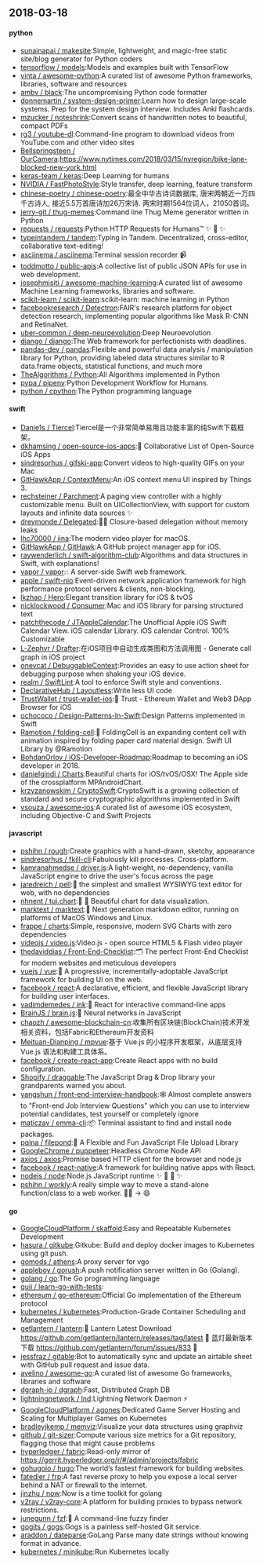 ## 2018-03-18

#### python
* [sunainapai / makesite](https://github.com/sunainapai/makesite):Simple, lightweight, and magic-free static site/blog generator for Python coders
* [tensorflow / models](https://github.com/tensorflow/models):Models and examples built with TensorFlow
* [vinta / awesome-python](https://github.com/vinta/awesome-python):A curated list of awesome Python frameworks, libraries, software and resources
* [ambv / black](https://github.com/ambv/black):The uncompromising Python code formatter
* [donnemartin / system-design-primer](https://github.com/donnemartin/system-design-primer):Learn how to design large-scale systems. Prep for the system design interview. Includes Anki flashcards.
* [mzucker / noteshrink](https://github.com/mzucker/noteshrink):Convert scans of handwritten notes to beautiful, compact PDFs
* [rg3 / youtube-dl](https://github.com/rg3/youtube-dl):Command-line program to download videos from YouTube.com and other video sites
* [Bellspringsteen / OurCamera](https://github.com/Bellspringsteen/OurCamera):https://www.nytimes.com/2018/03/15/nyregion/bike-lane-blocked-new-york.html
* [keras-team / keras](https://github.com/keras-team/keras):Deep Learning for humans
* [NVIDIA / FastPhotoStyle](https://github.com/NVIDIA/FastPhotoStyle):Style transfer, deep learning, feature transform
* [chinese-poetry / chinese-poetry](https://github.com/chinese-poetry/chinese-poetry):最全中华古诗词数据库, 唐宋两朝近一万四千古诗人, 接近5.5万首唐诗加26万宋诗. 两宋时期1564位词人，21050首词。
* [jerry-git / thug-memes](https://github.com/jerry-git/thug-memes):Command line Thug Meme generator written in Python
* [requests / requests](https://github.com/requests/requests):Python HTTP Requests for Humans™
✨
🍰
✨
* [typeintandem / tandem](https://github.com/typeintandem/tandem):Typing in Tandem. Decentralized, cross-editor, collaborative text-editing!
* [asciinema / asciinema](https://github.com/asciinema/asciinema):Terminal session recorder
📹
* [toddmotto / public-apis](https://github.com/toddmotto/public-apis):A collective list of public JSON APIs for use in web development.
* [josephmisiti / awesome-machine-learning](https://github.com/josephmisiti/awesome-machine-learning):A curated list of awesome Machine Learning frameworks, libraries and software.
* [scikit-learn / scikit-learn](https://github.com/scikit-learn/scikit-learn):scikit-learn: machine learning in Python
* [facebookresearch / Detectron](https://github.com/facebookresearch/Detectron):FAIR's research platform for object detection research, implementing popular algorithms like Mask R-CNN and RetinaNet.
* [uber-common / deep-neuroevolution](https://github.com/uber-common/deep-neuroevolution):Deep Neuroevolution
* [django / django](https://github.com/django/django):The Web framework for perfectionists with deadlines.
* [pandas-dev / pandas](https://github.com/pandas-dev/pandas):Flexible and powerful data analysis / manipulation library for Python, providing labeled data structures similar to R data.frame objects, statistical functions, and much more
* [TheAlgorithms / Python](https://github.com/TheAlgorithms/Python):All Algorithms implemented in Python
* [pypa / pipenv](https://github.com/pypa/pipenv):Python Development Workflow for Humans.
* [python / cpython](https://github.com/python/cpython):The Python programming language

#### swift
* [Danie1s / Tiercel](https://github.com/Danie1s/Tiercel):Tiercel是一个非常简单易用且功能丰富的纯Swift下载框架。
* [dkhamsing / open-source-ios-apps](https://github.com/dkhamsing/open-source-ios-apps):📱
Collaborative List of Open-Source iOS Apps
* [sindresorhus / gifski-app](https://github.com/sindresorhus/gifski-app):Convert videos to high-quality GIFs on your Mac
* [GitHawkApp / ContextMenu](https://github.com/GitHawkApp/ContextMenu):An iOS context menu UI inspired by Things 3.
* [rechsteiner / Parchment](https://github.com/rechsteiner/Parchment):A paging view controller with a highly customizable menu. Built on UICollectionView, with support for custom layouts and infinite data sources
✨
* [dreymonde / Delegated](https://github.com/dreymonde/Delegated):👷‍♀️
Closure-based delegation without memory leaks
* [lhc70000 / iina](https://github.com/lhc70000/iina):The modern video player for macOS.
* [GitHawkApp / GitHawk](https://github.com/GitHawkApp/GitHawk):A GitHub project manager app for iOS.
* [raywenderlich / swift-algorithm-club](https://github.com/raywenderlich/swift-algorithm-club):Algorithms and data structures in Swift, with explanations!
* [vapor / vapor](https://github.com/vapor/vapor):💧
A server-side Swift web framework.
* [apple / swift-nio](https://github.com/apple/swift-nio):Event-driven network application framework for high performance protocol servers & clients, non-blocking.
* [lkzhao / Hero](https://github.com/lkzhao/Hero):Elegant transition library for iOS & tvOS
* [nicklockwood / Consumer](https://github.com/nicklockwood/Consumer):Mac and iOS library for parsing structured text
* [patchthecode / JTAppleCalendar](https://github.com/patchthecode/JTAppleCalendar):The Unofficial Apple iOS Swift Calendar View. iOS calendar Library. iOS calendar Control. 100% Customizable
* [L-Zephyr / Drafter](https://github.com/L-Zephyr/Drafter):在iOS项目中自动生成类图和方法调用图 - Generate call graph in iOS project
* [onevcat / DebuggableContext](https://github.com/onevcat/DebuggableContext):Provides an easy to use action sheet for debugging purpose when shaking your iOS device.
* [realm / SwiftLint](https://github.com/realm/SwiftLint):A tool to enforce Swift style and conventions.
* [DeclarativeHub / Layoutless](https://github.com/DeclarativeHub/Layoutless):Write less UI code
* [TrustWallet / trust-wallet-ios](https://github.com/TrustWallet/trust-wallet-ios):📱
Trust - Ethereum Wallet and Web3 DApp Browser for iOS
* [ochococo / Design-Patterns-In-Swift](https://github.com/ochococo/Design-Patterns-In-Swift):Design Patterns implemented in Swift
* [Ramotion / folding-cell](https://github.com/Ramotion/folding-cell):📃
FoldingCell is an expanding content cell with animation inspired by folding paper card material design. Swift UI Library by @Ramotion
* [BohdanOrlov / iOS-Developer-Roadmap](https://github.com/BohdanOrlov/iOS-Developer-Roadmap):Roadmap to becoming an iOS developer in 2018.
* [danielgindi / Charts](https://github.com/danielgindi/Charts):Beautiful charts for iOS/tvOS/OSX! The Apple side of the crossplatform MPAndroidChart.
* [krzyzanowskim / CryptoSwift](https://github.com/krzyzanowskim/CryptoSwift):CryptoSwift is a growing collection of standard and secure cryptographic algorithms implemented in Swift
* [vsouza / awesome-ios](https://github.com/vsouza/awesome-ios):A curated list of awesome iOS ecosystem, including Objective-C and Swift Projects

#### javascript
* [pshihn / rough](https://github.com/pshihn/rough):Create graphics with a hand-drawn, sketchy, appearance
* [sindresorhus / fkill-cli](https://github.com/sindresorhus/fkill-cli):Fabulously kill processes. Cross-platform.
* [kamranahmedse / driver.js](https://github.com/kamranahmedse/driver.js):A light-weight, no-dependency, vanilla JavaScript engine to drive the user's focus across the page
* [jaredreich / pell](https://github.com/jaredreich/pell):📝
the simplest and smallest WYSIWYG text editor for web, with no dependencies
* [nhnent / tui.chart](https://github.com/nhnent/tui.chart):🍞
🍯
Beautiful chart for data visualization.
* [marktext / marktext](https://github.com/marktext/marktext):📝
Next generation markdown editor, running on platforms of MacOS Windows and Linux.
* [frappe / charts](https://github.com/frappe/charts):Simple, responsive, modern SVG Charts with zero dependencies
* [videojs / video.js](https://github.com/videojs/video.js):Video.js - open source HTML5 & Flash video player
* [thedaviddias / Front-End-Checklist](https://github.com/thedaviddias/Front-End-Checklist):🗂
The perfect Front-End Checklist for modern websites and meticulous developers
* [vuejs / vue](https://github.com/vuejs/vue):🖖
A progressive, incrementally-adoptable JavaScript framework for building UI on the web.
* [facebook / react](https://github.com/facebook/react):A declarative, efficient, and flexible JavaScript library for building user interfaces.
* [vadimdemedes / ink](https://github.com/vadimdemedes/ink):🌈
React for interactive command-line apps
* [BrainJS / brain.js](https://github.com/BrainJS/brain.js):🤖
Neural networks in JavaScript
* [chaozh / awesome-blockchain-cn](https://github.com/chaozh/awesome-blockchain-cn):收集所有区块链(BlockChain)技术开发相关资料，包括Fabric和Ethereum开发资料
* [Meituan-Dianping / mpvue](https://github.com/Meituan-Dianping/mpvue):基于 Vue.js 的小程序开发框架，从底层支持 Vue.js 语法和构建工具体系。
* [facebook / create-react-app](https://github.com/facebook/create-react-app):Create React apps with no build configuration.
* [Shopify / draggable](https://github.com/Shopify/draggable):The JavaScript Drag & Drop library your grandparents warned you about.
* [yangshun / front-end-interview-handbook](https://github.com/yangshun/front-end-interview-handbook):🕸
Almost complete answers to "Front-end Job Interview Questions" which you can use to interview potential candidates, test yourself or completely ignore
* [maticzav / emma-cli](https://github.com/maticzav/emma-cli):📦
Terminal assistant to find and install node packages.
* [pqina / filepond](https://github.com/pqina/filepond):🌊
A Flexible and Fun JavaScript File Upload Library
* [GoogleChrome / puppeteer](https://github.com/GoogleChrome/puppeteer):Headless Chrome Node API
* [axios / axios](https://github.com/axios/axios):Promise based HTTP client for the browser and node.js
* [facebook / react-native](https://github.com/facebook/react-native):A framework for building native apps with React.
* [nodejs / node](https://github.com/nodejs/node):Node.js JavaScript runtime
✨
🐢
🚀
✨
* [pshihn / workly](https://github.com/pshihn/workly):A really simple way to move a stand-alone function/class to a web worker.
🏋️‍♀️
→
😄

#### go
* [GoogleCloudPlatform / skaffold](https://github.com/GoogleCloudPlatform/skaffold):Easy and Repeatable Kubernetes Development
* [hasura / gitkube](https://github.com/hasura/gitkube):Gitkube: Build and deploy docker images to Kubernetes using git push.
* [gomods / athens](https://github.com/gomods/athens):A proxy server for vgo
* [appleboy / gorush](https://github.com/appleboy/gorush):A push notification server written in Go (Golang).
* [golang / go](https://github.com/golang/go):The Go programming language
* [quii / learn-go-with-tests](https://github.com/quii/learn-go-with-tests):
* [ethereum / go-ethereum](https://github.com/ethereum/go-ethereum):Official Go implementation of the Ethereum protocol
* [kubernetes / kubernetes](https://github.com/kubernetes/kubernetes):Production-Grade Container Scheduling and Management
* [getlantern / lantern](https://github.com/getlantern/lantern):🔴
Lantern Latest Download https://github.com/getlantern/lantern/releases/tag/latest
🔴
蓝灯最新版本下载 https://github.com/getlantern/forum/issues/833
🔴
* [jessfraz / gitable](https://github.com/jessfraz/gitable):Bot to automatically sync and update an airtable sheet with GitHub pull request and issue data.
* [avelino / awesome-go](https://github.com/avelino/awesome-go):A curated list of awesome Go frameworks, libraries and software
* [dgraph-io / dgraph](https://github.com/dgraph-io/dgraph):Fast, Distributed Graph DB
* [lightningnetwork / lnd](https://github.com/lightningnetwork/lnd):Lightning Network Daemon
⚡️
* [GoogleCloudPlatform / agones](https://github.com/GoogleCloudPlatform/agones):Dedicated Game Server Hosting and Scaling for Multiplayer Games on Kubernetes
* [bradleyjkemp / memviz](https://github.com/bradleyjkemp/memviz):Visualize your data structures using graphviz
* [github / git-sizer](https://github.com/github/git-sizer):Compute various size metrics for a Git repository, flagging those that might cause problems
* [hyperledger / fabric](https://github.com/hyperledger/fabric):Read-only mirror of https://gerrit.hyperledger.org/r/#/admin/projects/fabric
* [gohugoio / hugo](https://github.com/gohugoio/hugo):The world’s fastest framework for building websites.
* [fatedier / frp](https://github.com/fatedier/frp):A fast reverse proxy to help you expose a local server behind a NAT or firewall to the internet.
* [jinzhu / now](https://github.com/jinzhu/now):Now is a time toolkit for golang
* [v2ray / v2ray-core](https://github.com/v2ray/v2ray-core):A platform for building proxies to bypass network restrictions.
* [junegunn / fzf](https://github.com/junegunn/fzf):🌸
A command-line fuzzy finder
* [gogits / gogs](https://github.com/gogits/gogs):Gogs is a painless self-hosted Git service.
* [araddon / dateparse](https://github.com/araddon/dateparse):GoLang Parse many date strings without knowing format in advance.
* [kubernetes / minikube](https://github.com/kubernetes/minikube):Run Kubernetes locally
